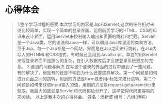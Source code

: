 # 心得体会
>1.整个学习过程的感受
本次学习的内容是Jsp和Servlet,这次的任务相对来说比较简单，实现一个简单的登录界面。运用前面学习的HTML、CSS的知识来设计界面，运用Servlet来控制输入输出和页面的跳转和拦截。Servlet是一个Java类，它的语法和Java一样，可以调用Java库里面的类和方法。至于Jsp，每一个Jsp都是一个网站，界面是在Jsp之间进行跳转，在Jsp内写入的HTNML和CSS格式，有时候还会用到JavaScript。单独的用Servlet来写登录界面不是那么的复杂，在引入数据库后才会使登录系统更加的完善。
>2.遇到的问题与解决
在写这个登录的界面的过程中遇到了一些问题，有的解决了，但是有的还是不明白为什么还要这样解决。第一个问题是如何进行页面之间的跳转，用到的方法是form或者用a标签来进行跳转。第二个问题是如何来获取input输入的值，用到的方法是request.getparameter来获取。我最大的感受是Servlet将代码都给分开了，这样使得代码更容易的来阅读。
以上是我本次的心得体会。
姓名：汤新波
组号：八组(博弈)
























